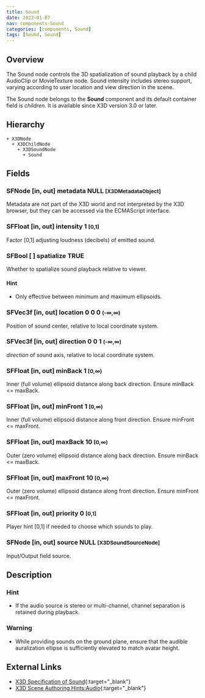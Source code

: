 ```yaml
---
title: Sound
date: 2022-01-07
nav: components-Sound
categories: [components, Sound]
tags: [Sound, Sound]
---
```

<style>
.post h3 {
  word-spacing: 0.2em;
}
</style>

## Overview

The Sound node controls the 3D spatialization of sound playback by a child AudioClip or MovieTexture node. Sound intensity includes stereo support, varying according to user location and view direction in the scene.

The Sound node belongs to the **Sound** component and its default container field is *children.* It is available since X3D version 3.0 or later.

## Hierarchy

```
+ X3DNode
  + X3DChildNode
    + X3DSoundNode
      + Sound
```

## Fields

### SFNode [in, out] **metadata** NULL <small>[X3DMetadataObject]</small>

Metadata are not part of the X3D world and not interpreted by the X3D browser, but they can be accessed via the ECMAScript interface.

### SFFloat [in, out] **intensity** 1 <small>[0,1]</small>

Factor [0,1] adjusting loudness (decibels) of emitted sound.

### SFBool [ ] **spatialize** TRUE

Whether to spatialize sound playback relative to viewer.

#### Hint

- Only effective between minimum and maximum ellipsoids.

### SFVec3f [in, out] **location** 0 0 0 <small>(-∞,∞)</small>

Position of sound center, relative to local coordinate system.

### SFVec3f [in, out] **direction** 0 0 1 <small>(-∞,∞)</small>

*direction* of sound axis, relative to local coordinate system.

### SFFloat [in, out] **minBack** 1 <small>[0,∞)</small>

Inner (full volume) ellipsoid distance along back direction. Ensure minBack \<= maxBack.

### SFFloat [in, out] **minFront** 1 <small>[0,∞)</small>

Inner (full volume) ellipsoid distance along front direction. Ensure minFront \<= maxFront.

### SFFloat [in, out] **maxBack** 10 <small>[0,∞)</small>

Outer (zero volume) ellipsoid distance along back direction. Ensure minBack \<= maxBack.

### SFFloat [in, out] **maxFront** 10 <small>[0,∞)</small>

Outer (zero volume) ellipsoid distance along front direction. Ensure minFront \<= maxFront.

### SFFloat [in, out] **priority** 0 <small>[0,1]</small>

Player hint [0,1] if needed to choose which sounds to play.

### SFNode [in, out] **source** NULL <small>[X3DSoundSourceNode]</small>

Input/Output field source.

## Description

### Hint

- If the audio source is stereo or multi-channel, channel separation is retained during playback.

### Warning

- While providing sounds on the ground plane, ensure that the audible auralization ellipse is sufficiently elevated to match avatar height.

## External Links

- [X3D Specification of Sound](https://www.web3d.org/documents/specifications/19775-1/V4.0/Part01/components/sound.html#Sound){:target="_blank"}
- [X3D Scene Authoring Hints:Audio](https://www.web3d.org/x3d/content/examples/X3dSceneAuthoringHints.html#Audio){:target="_blank"}
